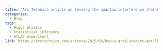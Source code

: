 ```yaml
---
title: "Ars Technica article on solving the quantum interference challenge with AI"
categories:
  - Blog
tags:
  - Higgs physics
  - Statistical inference
  - ATLAS experiment
link: https://arstechnica.com/science/2025/06/how-a-grad-student-got-lhc-data-to-play-nice-with-quantum-interference/
---
```

